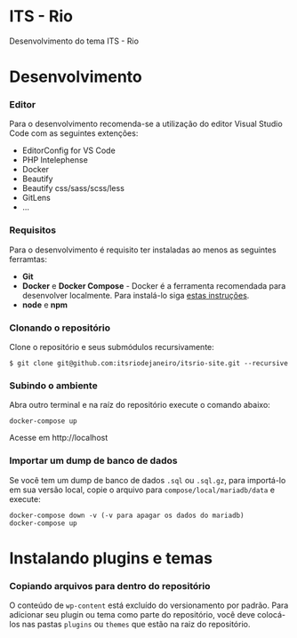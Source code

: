 # ITS - Rio
Desenvolvimento do tema ITS - Rio

# Desenvolvimento

### Editor
Para o desenvolvimento recomenda-se a utilização do editor Visual Studio Code com as seguintes extenções:

- EditorConfig for VS Code
- PHP Intelephense
- Docker
- Beautify
- Beautify css/sass/scss/less
- GitLens
- ...

### Requisitos
Para o desenvolvimento é requisito ter instaladas ao menos as seguintes ferramtas:

- **Git**
- **Docker** e **Docker Compose** - Docker é a ferramenta recomendada para desenvolver localmente. Para instalá-lo siga [estas instruções](https://docs.docker.com/install/#supported-platforms).
- **node** e **npm**

### Clonando o repositório
Clone o repositório e seus submódulos recursivamente:

```
$ git clone git@github.com:itsriodejaneiro/itsrio-site.git --recursive
```

### Subindo o ambiente
Abra outro terminal e na raíz do repositório execute o comando abaixo:

```
docker-compose up
```
Acesse em http://localhost

### Importar um dump de banco de dados
Se você tem um dump de banco de dados `.sql` ou `.sql.gz`, para importá-lo em sua versão local, copie o arquivo para `compose/local/mariadb/data` e execute:

```
docker-compose down -v (-v para apagar os dados do mariadb)
docker-compose up 
```

# Instalando plugins e temas

### Copiando arquivos para dentro do repositório
O conteúdo de `wp-content` está excluído do versionamento por padrão. Para adicionar seu plugin ou tema como parte do repositório, você deve colocá-los nas pastas `plugins` ou `themes` que estão na raiz do repositório.
